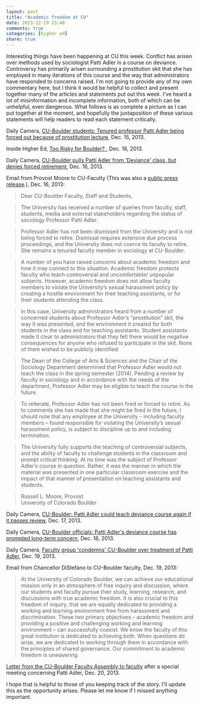 ```yaml
---
layout: post
title: "Academic freedom at CU"
date: 2013-12-19 23:40
comments: true
categories: [higher ed]
share: true
---
```


Interesting things have been happening at CU this week. Conflict has arisen over methods used by sociologist Patti Adler in a course on deviance. Controversy has primarily arisen surrounding a prostitution skit that she has employed in many iterations of this course and the way that administrators have responded to concerns raised. I'm not going to provide any of my own commentary here, but I think it would be helpful to collect and present together many of the articles and statements put out this week. I've heard a lot of misinformation and incomplete information, both of which can be unhelpful, even dangerous. What follows is as complete a picture as I can put together at the moment, and hopefully the juxtaposition of these various statements will help readers to read each statement critically.

Daily Camera, [CU-Boulder students: Tenured professor Patti Adler being forced out because of prostitution lecture](http://www.dailycamera.com/cu-news/ci_24721349/cu-boulder-students-tenured-professor-patti-adler-being), Dec. 15, 2013.

Inside Higher Ed, [Too Risky for Boulder?
](http://www.insidehighered.com/news/2013/12/16/tenured-professor-boulder-says-she-being-forced-out-over-lecture-prostitution), Dec. 16, 2013.

Daily Camera, [CU-Boulder pulls Patti Adler from 'Deviance' class, but denies forced retirement](http://www.dailycamera.com/cu-news/ci_24737023/cu-boulder-pulls-patti-adler-from-deviance-class), Dec. 16, 2013.

Email from Provost Moore to CU-Faculty (This was also a [public press release](http://www.colorado.edu/news/campus/2013/12/16/message-from-the-provost).), Dec. 16, 2013:

> Dear CU-Boulder Faculty, Staff and Students,

> The University has received a number of queries from faculty, staff, students, media and external stakeholders regarding the status of sociology Professor Patti Adler.

> Professor Adler has not been dismissed from the University and is not being forced to retire. Dismissal requires extensive due process proceedings, and the University does not coerce its faculty to retire. She remains a tenured faculty member in sociology at CU-Boulder.

> A number of you have raised concerns about academic freedom and how it may connect to this situation. Academic freedom protects faculty who teach controversial and uncomfortable/ unpopular subjects. However, academic freedom does not allow faculty members to violate the University’s sexual harassment policy by creating a hostile environment for their teaching assistants, or for their students attending the class.

> In this case, University administrators heard from a number of concerned students about Professor Adler’s “prostitution” skit, the way it was presented, and the environment it created for both students in the class and for teaching assistants. Student assistants made it clear to administrators that they felt there would be negative consequences for anyone who refused to participate in the skit. None of them wished to be publicly identified.

> The Dean of the College of Arts & Sciences and the Chair of the Sociology Department determined that Professor Adler would not teach the class in the spring semester (2014). Pending a review by faculty in sociology and in accordance with the needs of the department, Professor Adler may be eligible to teach the course in the future.

> To reiterate, Professor Adler has not been fired or forced to retire. As to comments she has made that she might be fired in the future, I should note that any employee at the University – including faculty members – found responsible for violating the University’s sexual harassment policy, is subject to discipline up to and including termination.

> The University fully supports the teaching of controversial subjects, and the ability of faculty to challenge students in the classroom and prompt critical thinking. At no time was the subject of Professor Adler’s course in question. Rather, it was the manner in which the material was presented in one particular classroom exercise and the impact of that manner of presentation on teaching assistants and students.

> Russell L. Moore, Provost  
University of Colorado Boulder

Daily Camera, [CU-Boulder: Patti Adler could teach deviance course again if it passes review](http://www.dailycamera.com/cu-news/ci_24738548/boulder-faculty-call-emergency-meeting-discuss-patti-adler), Dec. 17, 2013.

Daily Camera, [CU-Boulder officials: Patti Adler's deviance course has prompted long-term concern](http://www.dailycamera.com/cu-news/ci_24747207/patti-adler-prostitution-skit-cu-boulder-photo-consent), Dec. 18, 2013.

Daily Camera, [Faculty group 'condemns' CU-Boulder over treatment of Patti Adler](http://www.dailycamera.com/cu-news/ci_24756214/faculty-group-condemns-cu-boulder-over-treatment-patti), Dec. 19, 2013.

Email from Chancellor DiStefano to CU-Boulder faculty, Dec. 19, 2013:

> At the University of Colorado Boulder, we can achieve our educational mission only in an atmosphere of free inquiry and discussion, where our students and faculty pursue their study, learning, research, and discussions with true academic freedom. It is also crucial to this freedom of inquiry, that we are equally dedicated to providing a working and learning environment free from harassment and discrimination. These two primary objectives – academic freedom and providing a positive and challenging working and learning environment – can successfully coexist. We know the faculty of this great institution is dedicated to achieving both. When questions do arise, we are dedicated to working through them in accordance with the principles of shared governance. Our commitment to academic freedom is unwavering.

[Letter from the CU-Boulder Faculty Assembly to faculty](http://cuboulderbfa.wordpress.com/2013/12/20/patti-adler/) after a special meeting concerning Patti Adler, Dec. 20, 2013.

I hope that is helpful to those of you keeping track of the story. I'll update this as the opportunity arises. Please let me know if I missed anything important.
